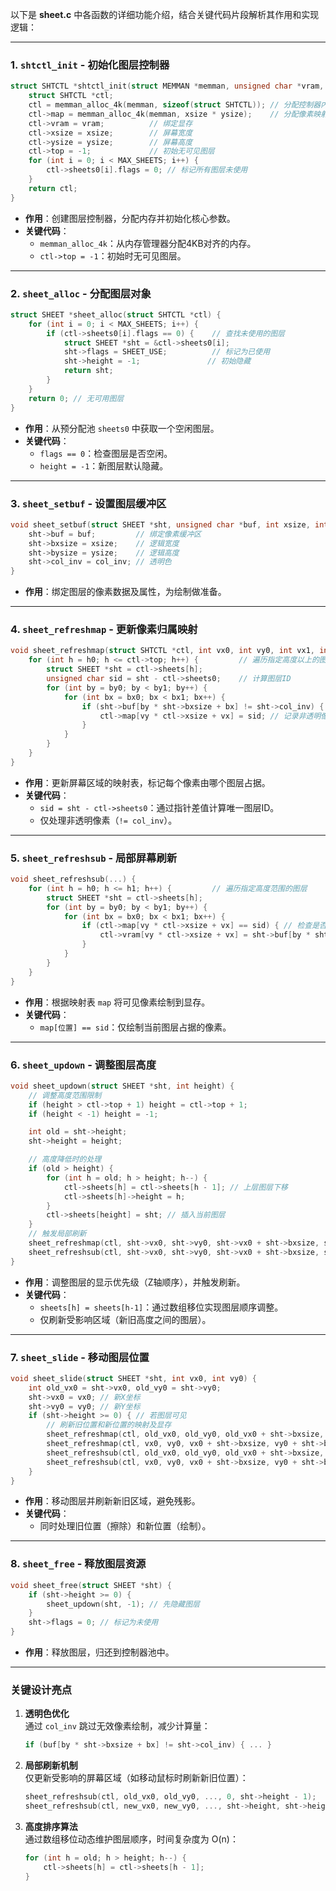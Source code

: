 以下是 **sheet.c** 中各函数的详细功能介绍，结合关键代码片段解析其作用和实现逻辑：

---

### **1. `shtctl_init` - 初始化图层控制器**
```c
struct SHTCTL *shtctl_init(struct MEMMAN *memman, unsigned char *vram, int xsize, int ysize) {
    struct SHTCTL *ctl;
    ctl = memman_alloc_4k(memman, sizeof(struct SHTCTL)); // 分配控制器内存
    ctl->map = memman_alloc_4k(memman, xsize * ysize);    // 分配像素映射表
    ctl->vram = vram;          // 绑定显存
    ctl->xsize = xsize;        // 屏幕宽度
    ctl->ysize = ysize;        // 屏幕高度
    ctl->top = -1;             // 初始无可见图层
    for (int i = 0; i < MAX_SHEETS; i++) {
        ctl->sheets0[i].flags = 0; // 标记所有图层未使用
    }
    return ctl;
}
```
- **作用**：创建图层控制器，分配内存并初始化核心参数。
- **关键代码**：
  - `memman_alloc_4k`：从内存管理器分配4KB对齐的内存。
  - `ctl->top = -1`：初始时无可见图层。

---

### **2. `sheet_alloc` - 分配图层对象**
```c
struct SHEET *sheet_alloc(struct SHTCTL *ctl) {
    for (int i = 0; i < MAX_SHEETS; i++) {
        if (ctl->sheets0[i].flags == 0) {    // 查找未使用的图层
            struct SHEET *sht = &ctl->sheets0[i];
            sht->flags = SHEET_USE;          // 标记为已使用
            sht->height = -1;               // 初始隐藏
            return sht;
        }
    }
    return 0; // 无可用图层
}
```
- **作用**：从预分配池 `sheets0` 中获取一个空闲图层。
- **关键代码**：
  - `flags == 0`：检查图层是否空闲。
  - `height = -1`：新图层默认隐藏。

---

### **3. `sheet_setbuf` - 设置图层缓冲区**
```c
void sheet_setbuf(struct SHEET *sht, unsigned char *buf, int xsize, int ysize, int col_inv) {
    sht->buf = buf;         // 绑定像素缓冲区
    sht->bxsize = xsize;    // 逻辑宽度
    sht->bysize = ysize;    // 逻辑高度
    sht->col_inv = col_inv; // 透明色
}
```
- **作用**：绑定图层的像素数据及属性，为绘制做准备。

---

### **4. `sheet_refreshmap` - 更新像素归属映射**
```c
void sheet_refreshmap(struct SHTCTL *ctl, int vx0, int vy0, int vx1, int vy1, int h0) {
    for (int h = h0; h <= ctl->top; h++) {         // 遍历指定高度以上的图层
        struct SHEET *sht = ctl->sheets[h];
        unsigned char sid = sht - ctl->sheets0;    // 计算图层ID
        for (int by = by0; by < by1; by++) {
            for (int bx = bx0; bx < bx1; bx++) {
                if (sht->buf[by * sht->bxsize + bx] != sht->col_inv) {
                    ctl->map[vy * ctl->xsize + vx] = sid; // 记录非透明像素的图层ID
                }
            }
        }
    }
}
```
- **作用**：更新屏幕区域的映射表，标记每个像素由哪个图层占据。
- **关键代码**：
  - `sid = sht - ctl->sheets0`：通过指针差值计算唯一图层ID。
  - 仅处理非透明像素（`!= col_inv`）。

---

### **5. `sheet_refreshsub` - 局部屏幕刷新**
```c
void sheet_refreshsub(...) {
    for (int h = h0; h <= h1; h++) {         // 遍历指定高度范围的图层
        struct SHEET *sht = ctl->sheets[h];
        for (int by = by0; by < by1; by++) {
            for (int bx = bx0; bx < bx1; bx++) {
                if (ctl->map[vy * ctl->xsize + vx] == sid) { // 检查是否为当前图层
                    ctl->vram[vy * ctl->xsize + vx] = sht->buf[by * sht->bxsize + bx];
                }
            }
        }
    }
}
```
- **作用**：根据映射表 `map` 将可见像素绘制到显存。
- **关键代码**：
  - `map[位置] == sid`：仅绘制当前图层占据的像素。

---

### **6. `sheet_updown` - 调整图层高度**
```c
void sheet_updown(struct SHEET *sht, int height) {
    // 调整高度范围限制
    if (height > ctl->top + 1) height = ctl->top + 1;
    if (height < -1) height = -1;

    int old = sht->height;
    sht->height = height;

    // 高度降低时的处理
    if (old > height) {
        for (int h = old; h > height; h--) {
            ctl->sheets[h] = ctl->sheets[h - 1]; // 上层图层下移
            ctl->sheets[h]->height = h;
        }
        ctl->sheets[height] = sht; // 插入当前图层
    }
    // 触发局部刷新
    sheet_refreshmap(ctl, sht->vx0, sht->vy0, sht->vx0 + sht->bxsize, sht->vy0 + sht->bysize, height + 1);
    sheet_refreshsub(ctl, sht->vx0, sht->vy0, sht->vx0 + sht->bxsize, sht->vy0 + sht->bysize, height + 1, old);
}
```
- **作用**：调整图层的显示优先级（Z轴顺序），并触发刷新。
- **关键代码**：
  - `sheets[h] = sheets[h-1]`：通过数组移位实现图层顺序调整。
  - 仅刷新受影响区域（新旧高度之间的图层）。

---

### **7. `sheet_slide` - 移动图层位置**
```c
void sheet_slide(struct SHEET *sht, int vx0, int vy0) {
    int old_vx0 = sht->vx0, old_vy0 = sht->vy0;
    sht->vx0 = vx0; // 新X坐标
    sht->vy0 = vy0; // 新Y坐标
    if (sht->height >= 0) { // 若图层可见
        // 刷新旧位置和新位置的映射及显存
        sheet_refreshmap(ctl, old_vx0, old_vy0, old_vx0 + sht->bxsize, old_vy0 + sht->bysize, 0);
        sheet_refreshmap(ctl, vx0, vy0, vx0 + sht->bxsize, vy0 + sht->bysize, sht->height);
        sheet_refreshsub(ctl, old_vx0, old_vy0, old_vx0 + sht->bxsize, old_vy0 + sht->bysize, 0, sht->height - 1);
        sheet_refreshsub(ctl, vx0, vy0, vx0 + sht->bxsize, vy0 + sht->bysize, sht->height, sht->height);
    }
}
```
- **作用**：移动图层并刷新新旧区域，避免残影。
- **关键代码**：
  - 同时处理旧位置（擦除）和新位置（绘制）。

---

### **8. `sheet_free` - 释放图层资源**
```c
void sheet_free(struct SHEET *sht) {
    if (sht->height >= 0) {
        sheet_updown(sht, -1); // 先隐藏图层
    }
    sht->flags = 0; // 标记为未使用
}
```
- **作用**：释放图层，归还到控制器池中。

---

### **关键设计亮点**
1. **透明色优化**  
   通过 `col_inv` 跳过无效像素绘制，减少计算量：
   ```c
   if (buf[by * sht->bxsize + bx] != sht->col_inv) { ... }
   ```

2. **局部刷新机制**  
   仅更新受影响的屏幕区域（如移动鼠标时刷新新旧位置）：
   ```c
   sheet_refreshsub(ctl, old_vx0, old_vy0, ..., 0, sht->height - 1);
   sheet_refreshsub(ctl, new_vx0, new_vy0, ..., sht->height, sht->height);
   ```

3. **高度排序算法**  
   通过数组移位动态维护图层顺序，时间复杂度为 O(n)：
   ```c
   for (int h = old; h > height; h--) {
       ctl->sheets[h] = ctl->sheets[h - 1];
   }
   ```

